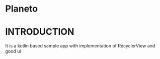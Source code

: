 # Planeto


# INTRODUCTION
It is a kotlin based sample app with
implementation of RecyclerView and good ui
